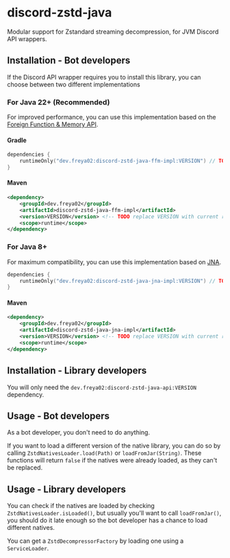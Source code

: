 # discord-zstd-java

Modular support for Zstandard streaming decompression, for JVM Discord API wrappers.

## Installation - Bot developers

If the Discord API wrapper requires you to install this library, you can choose between two different implementations

### For Java 22+ (Recommended)

For improved performance, you can use this implementation based on the [Foreign Function & Memory API](https://openjdk.org/jeps/454).

#### Gradle
```kotlin
dependencies {
    runtimeOnly("dev.freya02:discord-zstd-java-ffm-impl:VERSION") // TODO replace VERSION with current release
}
```

#### Maven
```xml
<dependency>
    <groupId>dev.freya02</groupId>
    <artifactId>discord-zstd-java-ffm-impl</artifactId>
    <version>VERSION</version> <!-- TODO replace VERSION with current release -->
    <scope>runtime</scope>
</dependency>
```

### For Java 8+
For maximum compatibility, you can use this implementation based on [JNA](https://github.com/java-native-access/jna).

```kotlin
dependencies {
    runtimeOnly("dev.freya02:discord-zstd-java-jna-impl:VERSION") // TODO replace VERSION with current release
}
```

#### Maven
```xml
<dependency>
    <groupId>dev.freya02</groupId>
    <artifactId>discord-zstd-java-jna-impl</artifactId>
    <version>VERSION</version> <!-- TODO replace VERSION with current release -->
    <scope>runtime</scope>
</dependency>
```

## Installation - Library developers

You will only need the `dev.freya02:discord-zstd-java-api:VERSION` dependency.

## Usage - Bot developers

As a bot developer, you don't need to do anything.

If you want to load a different version of the native library,
you can do so by calling `ZstdNativesLoader.load(Path)` or `loadFromJar(String)`. These functions will return `false` if the natives were already loaded, as they can't be replaced.

## Usage - Library developers

You can check if the natives are loaded by checking `ZstdNativesLoader.isLoaded()`,
but usually you'll want to call `loadFromJar()`, you should do it late enough so the bot developer has a chance to load different natives.

You can get a `ZstdDecompressorFactory` by loading one using a `ServiceLoader`.
